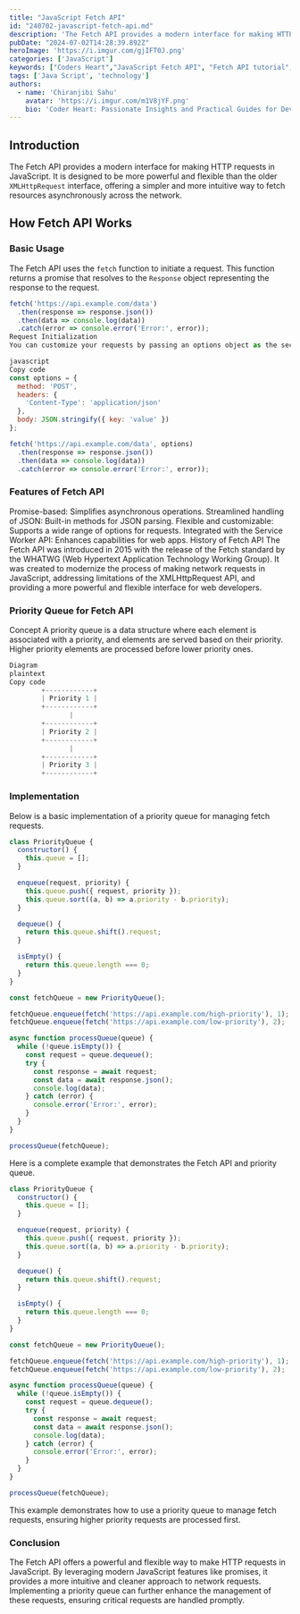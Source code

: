```yaml
---
title: "JavaScript Fetch API"
id: "240702-javascript-fetch-api.md"
description: 'The Fetch API provides a modern interface for making HTTP requests in JavaScript.'
pubDate: "2024-07-02T14:28:39.892Z"
heroImage: 'https://i.imgur.com/gjIFT0J.png'
categories: ['JavaScript']
keywords: ["Coders Heart","JavaScript Fetch API", "Fetch API tutorial", "making network requests JavaScript", "Fetch API examples", "handling API responses", "JavaScript API calls", "Fetch API vs XMLHttpRequest", "modern JavaScript", "web development", "client-side JavaScript"]
tags: ['Java Script', 'technology']
authors:
  - name: 'Chiranjibi Sahu'
    avatar: 'https://i.imgur.com/m1V8jYF.png'
    bio: 'Coder Heart: Passionate Insights and Practical Guides for Developers'
---
```


## Introduction
The Fetch API provides a modern interface for making HTTP requests in JavaScript. It is designed to be more powerful and flexible than the older `XMLHttpRequest` interface, offering a simpler and more intuitive way to fetch resources asynchronously across the network.

## How Fetch API Works

### Basic Usage
The Fetch API uses the `fetch` function to initiate a request. This function returns a promise that resolves to the `Response` object representing the response to the request.

```javascript
fetch('https://api.example.com/data')
  .then(response => response.json())
  .then(data => console.log(data))
  .catch(error => console.error('Error:', error));
Request Initialization
You can customize your requests by passing an options object as the second argument to fetch.

javascript
Copy code
const options = {
  method: 'POST',
  headers: {
    'Content-Type': 'application/json'
  },
  body: JSON.stringify({ key: 'value' })
};

fetch('https://api.example.com/data', options)
  .then(response => response.json())
  .then(data => console.log(data))
  .catch(error => console.error('Error:', error));
```

### Features of Fetch API
Promise-based: Simplifies asynchronous operations.
Streamlined handling of JSON: Built-in methods for JSON parsing.
Flexible and customizable: Supports a wide range of options for requests.
Integrated with the Service Worker API: Enhances capabilities for web apps.
History of Fetch API
The Fetch API was introduced in 2015 with the release of the Fetch standard by the WHATWG (Web Hypertext Application Technology Working Group). It was created to modernize the process of making network requests in JavaScript, addressing limitations of the XMLHttpRequest API, and providing a more powerful and flexible interface for web developers.

### Priority Queue for Fetch API
Concept
A priority queue is a data structure where each element is associated with a priority, and elements are served based on their priority. Higher priority elements are processed before lower priority ones.

```javascript
Diagram
plaintext
Copy code
        +------------+
        | Priority 1 |
        +------------+
               |
        +------------+
        | Priority 2 |
        +------------+
               |
        +------------+
        | Priority 3 |
        +------------+
```
### Implementation
Below is a basic implementation of a priority queue for managing fetch requests.

```javascript
class PriorityQueue {
  constructor() {
    this.queue = [];
  }

  enqueue(request, priority) {
    this.queue.push({ request, priority });
    this.queue.sort((a, b) => a.priority - b.priority);
  }

  dequeue() {
    return this.queue.shift().request;
  }

  isEmpty() {
    return this.queue.length === 0;
  }
}

const fetchQueue = new PriorityQueue();

fetchQueue.enqueue(fetch('https://api.example.com/high-priority'), 1);
fetchQueue.enqueue(fetch('https://api.example.com/low-priority'), 2);

async function processQueue(queue) {
  while (!queue.isEmpty()) {
    const request = queue.dequeue();
    try {
      const response = await request;
      const data = await response.json();
      console.log(data);
    } catch (error) {
      console.error('Error:', error);
    }
  }
}

processQueue(fetchQueue);
```

Here is a complete example that demonstrates the Fetch API and priority queue.

```javascript
class PriorityQueue {
  constructor() {
    this.queue = [];
  }

  enqueue(request, priority) {
    this.queue.push({ request, priority });
    this.queue.sort((a, b) => a.priority - b.priority);
  }

  dequeue() {
    return this.queue.shift().request;
  }

  isEmpty() {
    return this.queue.length === 0;
  }
}

const fetchQueue = new PriorityQueue();

fetchQueue.enqueue(fetch('https://api.example.com/high-priority'), 1);
fetchQueue.enqueue(fetch('https://api.example.com/low-priority'), 2);

async function processQueue(queue) {
  while (!queue.isEmpty()) {
    const request = queue.dequeue();
    try {
      const response = await request;
      const data = await response.json();
      console.log(data);
    } catch (error) {
      console.error('Error:', error);
    }
  }
}

processQueue(fetchQueue);
```
This example demonstrates how to use a priority queue to manage fetch requests, ensuring higher priority requests are processed first.

### Conclusion
The Fetch API offers a powerful and flexible way to make HTTP requests in JavaScript. By leveraging modern JavaScript features like promises, it provides a more intuitive and cleaner approach to network requests. Implementing a priority queue can further enhance the management of these requests, ensuring critical requests are handled promptly.
